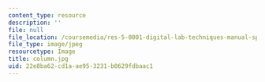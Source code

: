 ```yaml
---
content_type: resource
description: ''
file: null
file_location: /coursemedia/res-5-0001-digital-lab-techniques-manual-spring-2007/22e8ba62cd1aae953231b0629fdbaac1_column.jpg
file_type: image/jpeg
resourcetype: Image
title: column.jpg
uid: 22e8ba62-cd1a-ae95-3231-b0629fdbaac1
---
```


